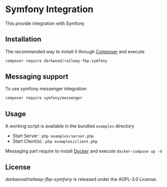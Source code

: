 # Symfony Integration

This provide integration with Symfony

## Installation

The recommended way to install it through [Composer](http://getcomposer.org/) and execute

```bash
composer require darkwood/railway-fbp-symfony
```

## Messaging support

To use symfony messenger integration

```bash
composer require symfony/messenger
```

## Usage

A working script is available in the bundled `examples` directory

- Start Server : `php examples/server.php`
- Start Client(s) : `php examples/client.php`

Messaging part require to install [Docker](https://www.docker.com) and execute `docker-compose up -d`

## License

_darkwood/railway-fbp-symfony_ is released under the AGPL-3.0 License.
